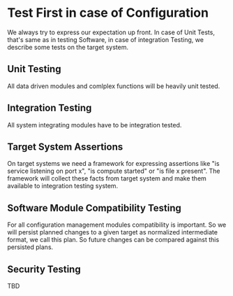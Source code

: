 # Test First in case of Configuration
We always try to express our expectation up front. In case of Unit Tests, that's same as in testing Software, in case of integration Testing, we describe some tests on the target system.

## Unit Testing
All data driven modules and comlplex functions will be heavily unit tested.   

## Integration Testing
All system integrating modules have to be integration tested.  

## Target System Assertions
On target systems we need a framework for expressing assertions like "is service listening on port x", "is compute started" or "is file x present". The framework will collect these facts from target system and make them available to integration testing system.

## Software Module Compatibility Testing
For all configuration management modules compatibility is important. So we will persist planned changes to a given target as normalized intermediate format, we call this plan. So future changes can be compared against this persisted plans.

## Security Testing
TBD
